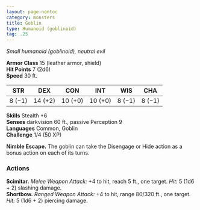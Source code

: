 ```yaml
---
layout: page-nontoc
category: monsters
title: Goblin
type: Humanoid (goblinoid)
tag: .25
---
```

_Small humanoid (goblinoid), neutral evil_

**Armor Class** 15 (leather armor, shield)    
**Hit Points** 7 (2d6)    
**Speed** 30 ft. 

| STR     | DEX     | CON     | INT     | WIS     | CHA     |
|---------|---------|---------|---------|---------|---------|
| 8 (−1)  | 14 (+2) | 10 (+0) | 10 (+0) | 8 (−1)  | 8 (−1)  |

**Skills** Stealth +6    
**Senses** darkvision 60 ft., passive Perception 9    
**Languages** Common, Goblin    
**Challenge** 1/4 (50 XP) 

**Nimble Escape.** The goblin can take the Disengage or Hide action as a bonus action on each of its turns. 

### Actions 
**Scimitar.** _Melee Weapon Attack:_ +4 to hit, reach 5 ft., one target. _Hit:_ 5 (1d6 + 2) slashing damage.    
**Shortbow.** _Ranged Weapon Attack:_ +4 to hit, range 80/320 ft., one target. _Hit:_ 5 (1d6 + 2) piercing damage.